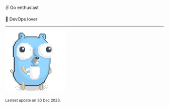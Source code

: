 :v: Go enthusiast

:muscle: DevOps lover

---

![Image alt text](/images/gopher_with_coffee.gif)


<sub>Lastest update on 30 Dec 2023.</sub>
